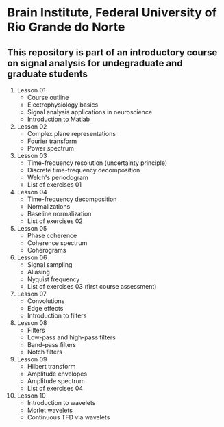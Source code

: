 # Brain Institute, Federal University of Rio Grande do Norte
## This repository is part of an introductory course on signal analysis for undegraduate and graduate students 

1.  Lesson 01
	 - Course outline
	 - Electrophysiology basics
     - Signal analysis applications in neuroscience
     - Introduction to Matlab
2.  Lesson 02
	 - Complex plane representations
	 - Fourier transform
     - Power spectrum
3.  Lesson 03
	 - Time-frequency resolution (uncertainty principle)
	 - Discrete time-frequency decomposition
	 - Welch's periodogram
	 - List of exercises 01
4.  Lesson 04
	 - Time-frequency decomposition
	 - Normalizations
	 - Baseline normalization
	 - List of exercises 02
5.  Lesson 05
	 - Phase coherence
	 - Coherence spectrum
	 - Coherograms
6.  Lesson 06
	 - Signal sampling
	 - Aliasing
	 - Nyquist frequency
	 - List of exercises 03 (first course assessment)
7.  Lesson 07
	 - Convolutions
	 - Edge effects
	 - Introduction to filters
8.  Lesson 08
	 - Filters
	 - Low-pass and high-pass filters
	 - Band-pass filters
	 - Notch filters
9.  Lesson 09
	 - Hilbert transform
	 - Amplitude envelopes
	 - Amplitude spectrum
	 - List of exercises 04
10. Lesson 10
	 - Introduction to wavelets
	 - Morlet wavelets
	 - Continuous TFD via wavelets

